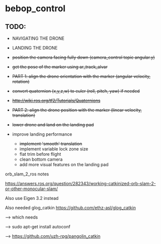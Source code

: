 # bebop_control

## TODO:

* NAVIGATING THE DRONE

* LANDING THE DRONE
* ~~position the camera facing fully down (camera_control topic angular.y)~~
* ~~get the pose of the marker using ar_track_alvar~~
* ~~PART 1: align the drone orientation with the marker (angular velocity, rotation)~~
* ~~convert quaternion (x,y,z,w) to euler (roll, pitch, yaw) if needed~~
* ~~http://wiki.ros.org/tf2/Tutorials/Quaternions~~
* ~~PART 2: align the drone position with the marker (linear velocity, translation)~~
* ~~lower drone and land on the landing pad~~
* improve landing performance
	* ~~implement 'smooth' translation~~
	* implement variable lock zone size
	* flat trim before flight
	* clean bottom camera
	* add more visual features on the landing pad

orb_slam_2_ros notes

https://answers.ros.org/question/282343/working-catkinized-orb-slam-2-or-other-monocular-slam/

Also use Eigen 3.2 instead

Also needed glog_catkin https://github.com/ethz-asl/glog_catkin

--> which needs 

--> sudo apt-get install autoconf

--> https://github.com/uzh-rpg/pangolin_catkin
